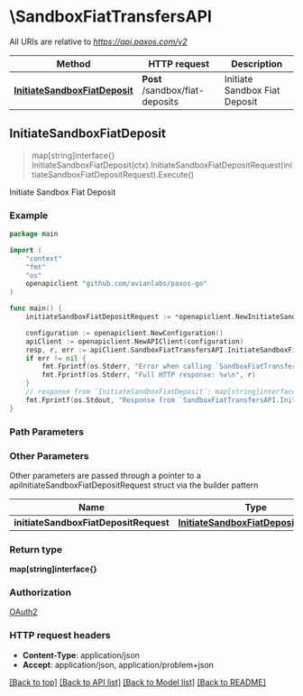 # \SandboxFiatTransfersAPI

All URIs are relative to *https://api.paxos.com/v2*

Method | HTTP request | Description
------------- | ------------- | -------------
[**InitiateSandboxFiatDeposit**](SandboxFiatTransfersAPI.md#InitiateSandboxFiatDeposit) | **Post** /sandbox/fiat-deposits | Initiate Sandbox Fiat Deposit



## InitiateSandboxFiatDeposit

> map[string]interface{} InitiateSandboxFiatDeposit(ctx).InitiateSandboxFiatDepositRequest(initiateSandboxFiatDepositRequest).Execute()

Initiate Sandbox Fiat Deposit



### Example

```go
package main

import (
	"context"
	"fmt"
	"os"
	openapiclient "github.com/avianlabs/paxos-go"
)

func main() {
	initiateSandboxFiatDepositRequest := *openapiclient.NewInitiateSandboxFiatDepositRequest("Amount_example", "Asset_example", "MemoId_example", *openapiclient.NewFiatNetworkInstructions()) // InitiateSandboxFiatDepositRequest | 

	configuration := openapiclient.NewConfiguration()
	apiClient := openapiclient.NewAPIClient(configuration)
	resp, r, err := apiClient.SandboxFiatTransfersAPI.InitiateSandboxFiatDeposit(context.Background()).InitiateSandboxFiatDepositRequest(initiateSandboxFiatDepositRequest).Execute()
	if err != nil {
		fmt.Fprintf(os.Stderr, "Error when calling `SandboxFiatTransfersAPI.InitiateSandboxFiatDeposit``: %v\n", err)
		fmt.Fprintf(os.Stderr, "Full HTTP response: %v\n", r)
	}
	// response from `InitiateSandboxFiatDeposit`: map[string]interface{}
	fmt.Fprintf(os.Stdout, "Response from `SandboxFiatTransfersAPI.InitiateSandboxFiatDeposit`: %v\n", resp)
}
```

### Path Parameters



### Other Parameters

Other parameters are passed through a pointer to a apiInitiateSandboxFiatDepositRequest struct via the builder pattern


Name | Type | Description  | Notes
------------- | ------------- | ------------- | -------------
 **initiateSandboxFiatDepositRequest** | [**InitiateSandboxFiatDepositRequest**](InitiateSandboxFiatDepositRequest.md) |  | 

### Return type

**map[string]interface{}**

### Authorization

[OAuth2](../README.md#OAuth2)

### HTTP request headers

- **Content-Type**: application/json
- **Accept**: application/json, application/problem+json

[[Back to top]](#) [[Back to API list]](../README.md#documentation-for-api-endpoints)
[[Back to Model list]](../README.md#documentation-for-models)
[[Back to README]](../README.md)

